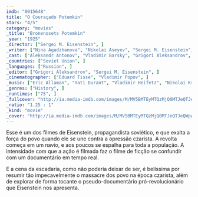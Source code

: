 ```yaml
---
imdb: "0015648"
title: "O Couraçado Potemkin"
stars: "4/5"
category: "movies"
_title: "Bronenosets Potemkin"
_year: "1925"
_director: ["Sergei M. Eisenstein", ]
_writer: ["Nina Agadzhanova", "Nikolai Aseyev", "Sergei M. Eisenstein", "Sergei Tretyakov", ]
_cast: ["Aleksandr Antonov", "Vladimir Barsky", "Grigori Aleksandrov", "Ivan Bobrov", "Mikhail Gomorov", "Aleksandr Levshin", "N. Poltavtseva", "Konstantin Feldman", "Prokopenko", ]
_countries: ["Soviet Union", ]
_languages: ["Russian", ]
_editor: ["Grigori Aleksandrov", "Sergei M. Eisenstein", ]
_cinematographer: ["Eduard Tisse", "Vladimir Popov", ]
_music: ["Eric Allaman", "Yati Durant", "Vladimir Heifetz", "Nikolai Kryukov", "Chris Lowe", "Edmund Meisel", "Neil Tennant", ]
_genres: ["History", ]
_runtimes: ["75", ]
_fullcover: "http://ia.media-imdb.com/images/M/MV5BMTEyMTQzMjQ0MTJeQTJeQWpwZ15BbWU4MDcyMjg4OTEx.jpg"
_ratio: "1.25 : 1"
_kind: "movie"
_cover: "http://ia.media-imdb.com/images/M/MV5BMTEyMTQzMjQ0MTJeQTJeQWpwZ15BbWU4MDcyMjg4OTEx._V1._SX99_SY140_.jpg"
---
```

Esse é um dos filmes de Eisenstein, propagandista soviético, e que exalta a força do povo quando ele se une contra a opressão czarista. A revolta começa em um navio, e aos poucos se espalha para toda a população. A intensidade com que a ação é filmada faz o filme de ficção se confundir com um documentário em tempo real.

E a cena da escadaria, como não poderia deixar de ser, é belíssima por resumir tão impecavelmente o massacre dos povo na época czarista, além de explorar de forma tocante o pseudo-documentário pró-revolucionário que Eisenstein nos apresenta.
